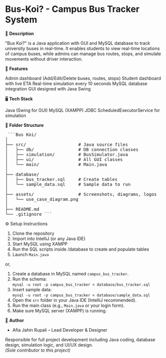 # Bus-Koi? - Campus Bus Tracker System

📌 **Description**

"Bus Koi?" is a Java application with GUI and MySQL database to track university buses in real-time.
It enables students to view real-time locations of campus buses, 
while admins can manage bus routes, stops, and simulate movements without driver interaction.

🎯 **Features**

Admin dashboard (Add/Edit/Delete buses, routes, stops)
Student dashboard with live ETA
Real-time simulation every 10 seconds
MySQL database integration
GUI designed with Java Swing

🖥 **Tech Stack**

Java (Swing for GUI)
MySQL (XAMPP)
JDBC
ScheduledExecutorService for simulation

📂 **Folder Structure**

<pre> ```Bus Koi/
│
├── src/                    # Java source files
│   ├── db/                 # DB connection classes
│   ├── simulation/         # BusSimulator.java
│   ├── ui/                 # All GUI classes
│   └── main/               # Main.java
│
├── database/
│   ├── bus_tracker.sql     # Create tables
│   └── sample_data.sql     # Sample data to run
│
├── assets/                 # Screenshots, diagrams, logos
│   └── use_case_diagram.png
│
├── README.md
└── .gitignore ``` </pre>

⚙️ Setup Instructions

1. Clone the repository
2. Import into IntelliJ (or any Java IDE)
3. Start MySQL using XAMPP
4. Run the SQL scripts inside /database to create and populate tables
5. Launch `Main.java`

or,

1. Create a database in MySQL named `campus_bus_tracker`.
2. Run the schema:  
   `mysql -u root -p campus_bus_tracker < database/bus_tracker.sql`
3. Insert sample data:  
   `mysql -u root -p campus_bus_tracker < database/sample_data.sql`
4. Open the `src` folder in your Java IDE (IntelliJ recommended).
5. Run the main class (e.g., `Main.java` or your login form).
6. Make sure MySQL server (XAMPP) is running.

👤 **Author**

- Afia Jahin Rupali – Lead Developer & Designer

Responsible for full project development including Java coding, database design, simulation logic, and UI/UX design.  
  *(Sole contributor to this project)*
